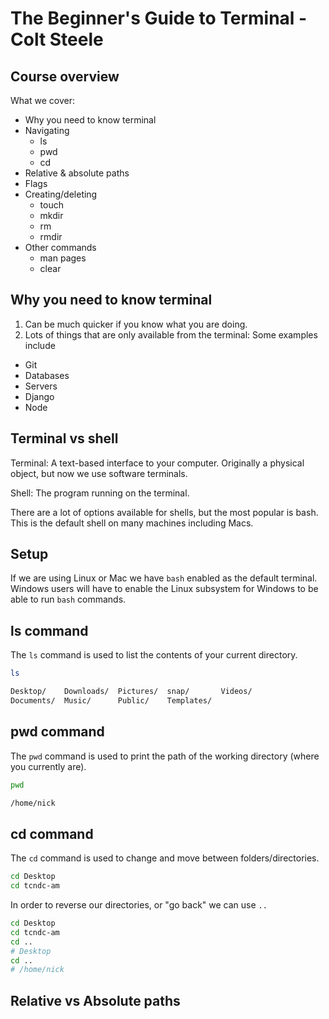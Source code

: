 # The Beginner's Guide to Terminal - Colt Steele

## Course overview

What we cover:

- Why you need to know terminal
- Navigating
  - ls
  - pwd
  - cd
- Relative & absolute paths
- Flags
- Creating/deleting
  - touch
  - mkdir
  - rm
  - rmdir
- Other commands
  - man pages
  - clear

## Why you need to know terminal

1. Can be much quicker if you know what you are doing.
2. Lots of things that are only available from the terminal:
   Some examples include

- Git
- Databases
- Servers
- Django
- Node

## Terminal vs shell

Terminal: A text-based interface to your computer. Originally a physical object, but now we use software terminals.

Shell: The program running on the terminal.

There are a lot of options available for shells, but the most popular is bash. This is the default shell on many machines including Macs.

## Setup

If we are using Linux or Mac we have `bash` enabled as the default terminal.
Windows users will have to enable the Linux subsystem for Windows to be able to run `bash` commands.

## ls command

The `ls` command is used to list the contents of your current directory.

```bash
ls

Desktop/    Downloads/  Pictures/  snap/       Videos/
Documents/  Music/      Public/    Templates/
```

## pwd command

The `pwd` command is used to print the path of the working directory (where you currently are).

```bash
pwd

/home/nick
```

## cd command

The `cd` command is used to change and move between folders/directories.

```bash
cd Desktop
cd tcndc-am
```

In order to reverse our directories, or "go back" we can use `..`

```bash
cd Desktop
cd tcndc-am
cd ..
# Desktop
cd ..
# /home/nick
```

## Relative vs Absolute paths
